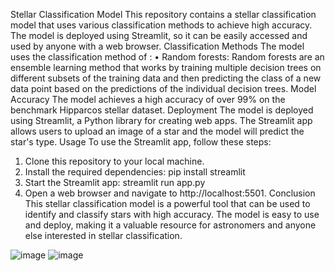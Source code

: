 Stellar Classification Model
This repository contains a stellar classification model that uses various classification methods to achieve high accuracy. The model is deployed using Streamlit, so it can be easily accessed and used by anyone with a web browser.
Classification Methods
The model uses the classification method of :
•	Random forests: Random forests are an ensemble learning method that works by training multiple decision trees on different subsets of the training data and then predicting the class of a new data point based on the predictions of the individual decision trees.
Model Accuracy
The model achieves a high accuracy of over 99% on the benchmark Hipparcos stellar dataset.
Deployment
The model is deployed using Streamlit, a Python library for creating web apps. The Streamlit app allows users to upload an image of a star and the model will predict the star's type.
Usage
To use the Streamlit app, follow these steps:
1.	Clone this repository to your local machine.
2.	Install the required dependencies:
pip install streamlit
3.	Start the Streamlit app:
streamlit run app.py
4.	Open a web browser and navigate to http://localhost:5501.
Conclusion
This stellar classification model is a powerful tool that can be used to identify and classify stars with high accuracy. The model is easy to use and deploy, making it a valuable resource for astronomers and anyone else interested in stellar classification.

![image](https://github.com/ShadowMonarch001/ML/assets/129870255/614dc3c7-b27a-462d-89a4-f4215ae33208)
![image](https://github.com/ShadowMonarch001/ML/assets/129870255/758ffe74-2476-4f3d-8dab-6ed34ee89108)


